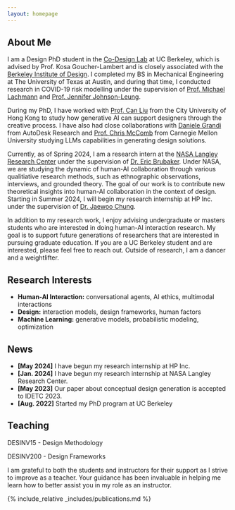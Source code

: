 ```yaml
---
layout: homepage
---
```


## About Me

I am a Design PhD student in the [Co-Design Lab](https://codesign.berkeley.edu/) at UC Berkeley, which is advised by Prof. Kosa Goucher-Lambert and is closely associated with the [Berkeley Institute of Design](https://bid.berkeley.edu/). I completed my BS in Mechanical Engineering at The University of Texas at Austin, and during that time, I conducted research in COVID-19 risk modelling under the supervision of [Prof. Michael Lachmann](https://www.santafe.edu/people/profile/michael-lachmann) and [Prof. Jennifer Johnson-Leung](https://www.uidaho.edu/sci/mathstat/our-people/faculty/jenfns).

During my PhD, I have worked with [Prof. Can Liu](https://sweb.cityu.edu.hk/canliu/index.html) from the City University of Hong Kong to study how generative AI can support designers through the creative process. I have also had close collaborations with [Daniele Grandi](https://www.danielegrandi.com/) from AutoDesk Research and [Prof. Chris McComb](https://engineering.cmu.edu/directory/bios/mccomb-christopher.html) from Carnegie Mellon University studying LLMs capabilities in generating design solutions.

Currently, as of Spring 2024, I am a research intern at the [NASA Langley Research Center](https://www.nasa.gov/langley/) under the supervision of [Dr. Eric Brubaker](https://www.ericbrubaker.com/). Under NASA, we are studying the dynamic of human-AI collaboration through various qualitiative research methods, such as ethnographic observations, interviews, and grounded theory. The goal of our work is to contribute new theoretical insights into human-AI collaboration in the context of design. Starting in Summer 2024, I will begin my research internship at HP Inc. under the supervision of [Dr. Jaewoo Chung](https://www.linkedin.com/in/jaewoo-chung). 

In addition to my research work, I enjoy advising undergraduate or masters students who are interested in doing human-AI interaction research. My goal is to support future generations of researchers that are interested in pursuing graduate education. If you are a UC Berkeley student and are interested, please feel free to reach out. Outside of research, I am a dancer and a weightlifter.


## Research Interests

- **Human-AI Interaction:** conversational agents, AI ethics, multimodal interactions
- **Design:** interaction models, design frameworks, human factors
- **Machine Learning:** generative models, probabilistic modeling, optimization

## News

- **[May 2024]** I have begun my research internship at HP Inc.
- **[Jan. 2024]** I have begun my research internship at NASA Langley Research Center.
- **[May 2023]** Our paper about conceptual design generation is accepted to IDETC 2023.
- **[Aug. 2022]** Started my PhD program at UC Berkeley

## Teaching

DESINV15 - Design Methodology 

DESINV200 - Design Frameworks

I am grateful to both the students and instructors for their support as I strive to improve as a teacher. Your guidance has been invaluable in helping me learn how to better assist you in my role as an instructor.


{% include_relative _includes/publications.md %}


